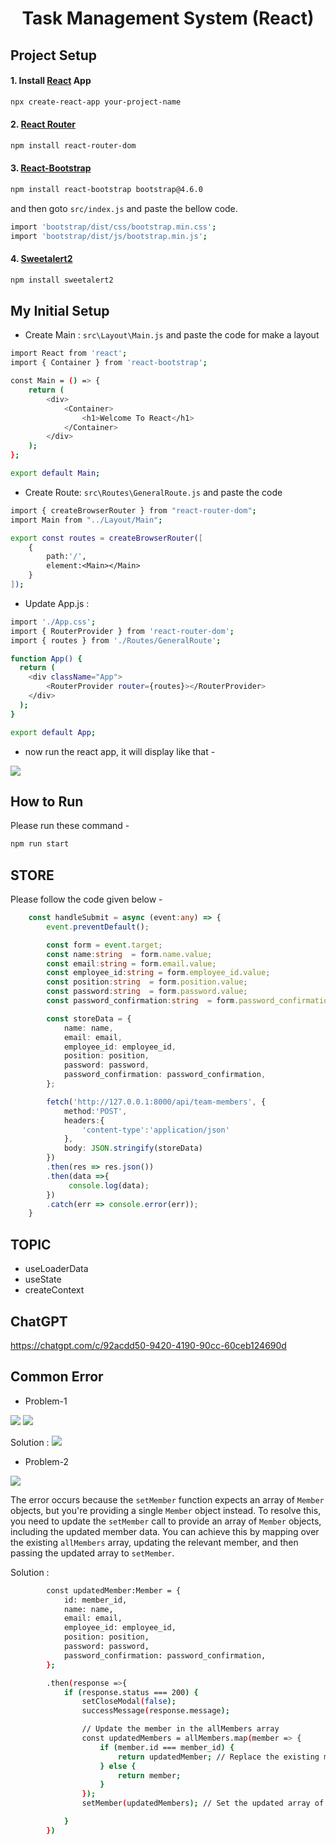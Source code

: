<div align='center'>

<h1>Task Management System (React) </h1>
</div>


## Project Setup
#### 1. Install [React](https://reactjs.org/) App
```bash
npx create-react-app your-project-name
```

#### 2. [React Router](https://reactrouter.com/en/main)
```bash
npm install react-router-dom
```

#### 3. [React-Bootstrap](https://react-bootstrap.github.io/)
  ```bash
  npm install react-bootstrap bootstrap@4.6.0
  ```
  and then goto `src/index.js` and paste the bellow code.
  ```bash
  import 'bootstrap/dist/css/bootstrap.min.css';
  import 'bootstrap/dist/js/bootstrap.min.js';
  ```
#### 4. [Sweetalert2](https://sweetalert2.github.io/)
  ```bash
  npm install sweetalert2  
  ```



## My Initial Setup
- Create Main : `src\Layout\Main.js` and paste the code for make a layout

```bash
import React from 'react';
import { Container } from 'react-bootstrap';

const Main = () => {
    return (
        <div>
            <Container>
                <h1>Welcome To React</h1>
            </Container>
        </div>
    );
};

export default Main;
```

- Create Route: `src\Routes\GeneralRoute.js`  and paste the code
```bash
import { createBrowserRouter } from "react-router-dom";
import Main from "../Layout/Main";

export const routes = createBrowserRouter([
    {
        path:'/',
        element:<Main></Main>
    }
]);
```

- Update App.js : 
```bash
import './App.css';
import { RouterProvider } from 'react-router-dom';
import { routes } from './Routes/GeneralRoute';

function App() {
  return (
    <div className="App">
        <RouterProvider router={routes}></RouterProvider>
    </div>
  );
}

export default App;
```

- now run the react app, it will display like that -
<img src="https://snipboard.io/eowuLd.jpg">



## How to Run

Please run these command - 
```bash
npm run start
```


## STORE
Please follow the code given below - 
```ts
    const handleSubmit = async (event:any) => {
        event.preventDefault();

        const form = event.target;
        const name:string  = form.name.value;
        const email:string = form.email.value;
        const employee_id:string = form.employee_id.value;
        const position:string  = form.position.value;
        const password:string  = form.password.value;
        const password_confirmation:string  = form.password_confirmation.value;

        const storeData = {
            name: name,
            email: email,
            employee_id: employee_id,
            position: position,
            password: password,
            password_confirmation: password_confirmation,
        };

        fetch('http://127.0.0.1:8000/api/team-members', {
            method:'POST',
            headers:{
                'content-type':'application/json'
            },
            body: JSON.stringify(storeData)
        })
        .then(res => res.json())
        .then(data =>{
             console.log(data);
        })
        .catch(err => console.error(err));
    }
```


## TOPIC 
- useLoaderData
- useState
- createContext


## ChatGPT 
https://chatgpt.com/c/92acdd50-9420-4190-90cc-60ceb124690d


## Common Error

- Problem-1
<img src="https://snipboard.io/o7taEk.jpg">
<img src="https://snipboard.io/vty4gK.jpg">

Solution : 
<img src="https://snipboard.io/PGA1uB.jpg">

- Problem-2
<img src="https://snipboard.io/wx7EFf.jpg">

The error occurs because the `setMember` function expects an array of `Member` objects, but you're providing a single `Member` object instead.
To resolve this, you need to update the `setMember` call to provide an array of `Member` objects, including the updated member data. You can achieve this by mapping over the existing `allMembers` array, updating the relevant member, and then passing the updated array to `setMember`.

Solution : 
```bash
        const updatedMember:Member = {
            id: member_id,
            name: name,
            email: email,
            employee_id: employee_id,
            position: position,
            password: password,
            password_confirmation: password_confirmation,
        };

        .then(response =>{
            if (response.status === 200) {
                setCloseModal(false);
                successMessage(response.message);

                // Update the member in the allMembers array
                const updatedMembers = allMembers.map(member => {
                    if (member.id === member_id) {
                        return updatedMember; // Replace the existing member with the updated one
                    } else {
                        return member;
                    }
                });
                setMember(updatedMembers); // Set the updated array of members

            }
        })

```
